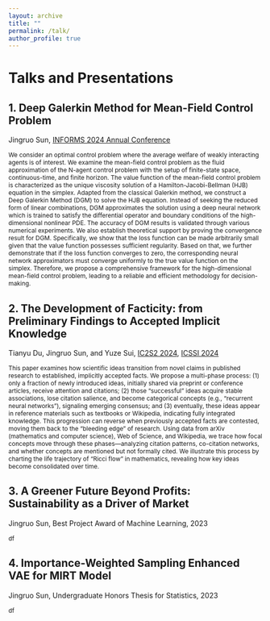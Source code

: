 ```yaml
---
layout: archive
title: ""
permalink: /talk/
author_profile: true
---
```


# Talks and Presentations

## 1. Deep Galerkin Method for Mean-Field Control Problem

Jingruo Sun, [INFORMS 2024 Annual Conference](https://meetings.informs.org/wordpress/seattle2024/)

<span style="font-size:85%;"> 
We consider an optimal control problem where the average welfare of weakly interacting agents is of interest. We examine the mean-field control problem as the fluid approximation of the N-agent control problem with the setup of finite-state space, continuous-time, and finite horizon. The value function of the mean-field control problem is characterized as the unique viscosity solution of a Hamilton-Jacobi-Bellman (HJB) equation in the simplex. Adapted from the classical Galerkin method, we construct a Deep Galerkin Method (DGM) to solve the HJB equation. Instead of seeking the reduced form of linear combinations, DGM approximates the solution using a deep neural network which is trained to satisfy the differential operator and boundary conditions of the high-dimensional nonlinear PDE. The accuracy of DGM results is validated through various numerical experiments. We also establish theoretical support by proving the convergence result for DGM. Specifically, we show that the loss function can be made arbitrarily small given that the value function possesses sufficient regularity. Based on that, we further demonstrate that if the loss function converges to zero, the corresponding neural network approximators must converge uniformly to the true value function on the simplex. Therefore, we propose a comprehensive framework for the high-dimensional mean-field control problem, leading to a reliable and efficient methodology for decision-making.
</span>

## 2. The Development of Facticity: from Preliminary Findings to Accepted Implicit Knowledge

Tianyu Du, Jingruo Sun, and Yuze Sui, [IC2S2 2024](https://ic2s2-2024.org/), [ICSSI 2024](https://www.icssi.org/)

<span style="font-size:85%;"> 
This paper examines how scientific ideas transition from novel claims in published research to established, implicitly accepted facts. We propose a multi-phase process: (1) only a fraction of newly introduced ideas, initially shared via preprint or conference articles, receive attention and citations; (2) those “successful” ideas acquire stable associations, lose citation salience, and become categorical concepts (e.g., “recurrent neural networks”), signaling emerging consensus; and (3) eventually, these ideas appear in reference materials such as textbooks or Wikipedia, indicating fully integrated knowledge. This progression can reverse when previously accepted facts are contested, moving them back to the “bleeding edge” of research. Using data from arXiv (mathematics and computer science), Web of Science, and Wikipedia, we trace how focal concepts move through these phases—analyzing citation patterns, co-citation networks, and whether concepts are mentioned but not formally cited. We illustrate this process by charting the life trajectory of “Ricci flow” in mathematics, revealing how key ideas become consolidated over time. 
</span>

## 3. A Greener Future Beyond Profits: Sustainability as a Driver of Market

Jingruo Sun, Best Project Award of Machine Learning, 2023

<span style="font-size:85%;"> 
df
</span>

## 4. Importance-Weighted Sampling Enhanced VAE for MIRT Model

Jingruo Sun, Undergraduate Honors Thesis for Statistics, 2023

<span style="font-size:85%;"> 
df
</span>
